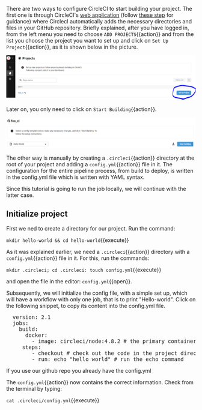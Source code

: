 There are two ways to configure CircleCI to start building your project. The first one is through CircleCI's [web application](https://circleci.com/dashboard) (follow [these step](https://circleci.com/docs/2.0/getting-started/#section=getting-started) for guidance) where CirclecI automatically adds the necessary directories and files in your GitHub repository. Briefly explained, after you have logged in, from the left menu you need to choose `ADD PROJECTS`{{action}} and from the list you choose the project you want to set up and click on `Set Up Project`{{action}}, as it is shown below in the picture.

![ConnectCircleCiToRepo](https://github.com/GiorgosTagkoulis/katacoda-scenarios/raw/master/CircleCI_CLI_Tutorial/assets/CircleCIConnectToRepo.png)

Later on, you only need to click on `Start Building`{{action}}.

![ConnectCircleCiToRepo](https://github.com/GiorgosTagkoulis/katacoda-scenarios/raw/master/CircleCI_CLI_Tutorial/assets/StartBuilding.PNG)

The other way is manually by creating a `.circleci`{{action}} directory at the root of your project and adding a `config.yml`{{action}} file in it. The configuration for the entire pipeline process, from build to deploy, is written in the config.yml file which is written with YAML syntax.

Since this tutorial is going to run the job locally, we will continue with the latter case.

## Initialize project

First we ned to create a directory for our project. Run the command:

`mkdir hello-world && cd hello-world`{{execute}}
 
As it was explained earlier, we need a `.circleci`{{action}} directory with a `config.yml`{{action}} file in it. For this, run the commands:

`mkdir .circleci; cd .circleci: touch config.yml`{{execute}}

and open the file in the editor: `config.yml`{{open}}.

Subsequently, we will initialize the config file, with a simple set up, which will have a workflow with only one job, that is to print "Hello-world". Click on the following snippet, to copy its content into the config.yml file.

<pre class="file" data-filename="config.yml" data-target="replace">
  version: 2.1
  jobs:
    build:
      docker: 
        - image: circleci/node:4.8.2 # the primary container, where your job's commands are run
     steps:
        - checkout # check out the code in the project directory
        - run: echo "hello world" # run the echo command
</pre>


If you use our github repo you already have the config.yml

The `config.yml`{{action}} now contains the correct information. Check from the terminal by typing:

`cat .circleci/config.yml`{{execute}}
